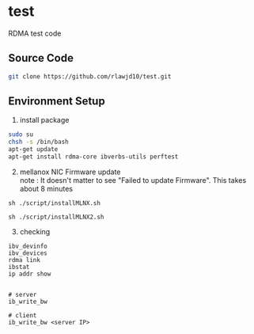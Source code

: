 # test
RDMA test code
## Source Code
```bash
git clone https://github.com/rlawjd10/test.git
```
## Environment Setup
1. install package
```bash
sudo su
chsh -s /bin/bash
apt-get update
apt-get install rdma-core ibverbs-utils perftest
```
2. mellanox NIC Firmware update
</br> note : It doesn't matter to see "Failed to update Firmware". This takes about 8 minutes
```
sh ./script/installMLNX.sh
```
```
sh ./script/installMLNX2.sh
```
3. checking
```
ibv_devinfo
ibv_devices
rdma link
ibstat
ip addr show


# server
ib_write_bw

# client
ib_write_bw <server IP>
```
